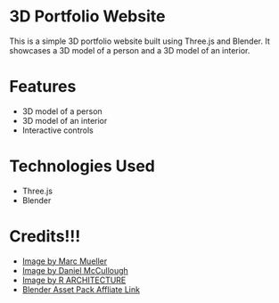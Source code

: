 # 3D Portfolio Website
This is a simple 3D portfolio website built using Three.js and Blender. It showcases a 3D model of a person and a 3D model of an interior.

# Features
- 3D model of a person
- 3D model of an interior
- Interactive controls

# Technologies Used
- Three.js
- Blender

# Credits!!!

- [Image by Marc Mueller](https://www.pexels.com/photo/man-sitting-in-front-of-computer-380769/)
- [Image by Daniel McCullough](https://unsplash.com/photos/person-drafting-on-blueprint--FPFq_trr2Y)
- [Image by R ARCHITECTURE](https://unsplash.com/photos/black-wooden-table-and-chairs-wDDfbanbhl8)
- [Blender Asset Pack Affliate Link](https://blendermarket.com/products/interior-models?ref=603)
